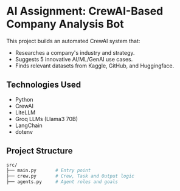 # AI Assignment: CrewAI-Based Company Analysis Bot

This project builds an automated CrewAI system that:
- Researches a company's industry and strategy.
- Suggests 5 innovative AI/ML/GenAI use cases.
- Finds relevant datasets from Kaggle, GitHub, and Huggingface.

## Technologies Used
- Python
- CrewAI
- LiteLLM
- Groq LLMs (Llama3 70B)
- LangChain
- dotenv

## Project Structure

```bash
src/
├── main.py       # Entry point
├── crew.py       # Crew, Task and Output logic
├── agents.py     # Agent roles and goals
